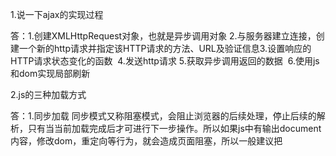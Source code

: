 1.说一下ajax的实现过程

答：1.创建XMLHttpRequest对象，也就是异步调用对象
​    2.与服务器建立连接，创建一个新的http请求并指定该HTTP请求的方法、URL及验证信息
​    3.设置响应的HTTP请求状态变化的函数
​    4.发送http请求
​    5.获取异步调用返回的数据
​    6.使用js和dom实现局部刷新

2.js的三种加载方式

答：1.同步加载
​      同步模式又称阻塞模式，会阻止浏览器的后续处理，停止后续的解析，只有当当前加载完成后才可进行下一步操作。所以如果js中有输出document内容，修改dom，重定向等行为，就会造成页面阻塞，所以一般建议把<script>标签放在<body>结尾处
​    

```
2.异步加载
  异步加载又叫非阻塞加载，浏览器在下载执行js的同时还会继续进行后续页面的处理
方法一：Script DOM Element
        创建一个自调函数，使用dom操作创建一个script标签，设置它的属性值(type,async,src)，获取head标签，插入script元素，其中async属性新增的异步支持属性。这种方式在执行完之前会阻止onload事件的触发，而现在很多页面的代码都在onload时还执行额外的渲染工作，所以还是会阻塞部分页面的初始化处理
方法二：onload时的异步加载
        把插入的script的方法放在一个函数里面，然后放在window的onload方法里执行，这样就解决了阻塞onload事件触发的问题
方法三：XHR注入，通过XMLRequest来获取javascript，然后创建一个script元素插入到DOM结构中。ajax请求成功后设置script.text为请求成功后返回的responseText
```

   总结： 对于支持HTML5的浏览器，实现JS的异步加载只需要在script元素中加上async属性，为了兼容老版本的IE还需加上defer属性；对于不支持HTML5的浏览器(IE可以用defer实现)，可以采用以上几种方法实现。原理基本上都是向DOM中写入script或者通过eval函数执行JS代码，你可以把它放在匿名函数中执行，也可以在onload中执行，也可以通过XHR注入实现，也可以创建一个iframe元素，然后在iframe中执行插入JS代码。
​    

```
3.延迟加载
  js的加载分为两个部分，加载和执行，可以利用异步加载缓存起来，需要的时候在执行，将js内容作为Imge或Object对象加载缓存起来，通过定时器来实现
```

3.GET和POST的区别，何时使用POST？

答：GET：一般用于信息获取，使用URL传递参数，对所发送的信息的数量也有限制
​    POST：一般用于修改服务器上的资源，对所发送的信息没有限制
​    get方法需要使用Request.QueryString来获取变量的值，而POST方式通过Request.Form来获取变量的值，也就是说get通过地址栏来传值，而post通过提交表单传值

在以下情况中请使用post请求：
​    无法使用缓存文件
​    向服务器发送大量数据
​    发送包含未知字符的用户输入

4.eval是做什么的？

答：它的功能是把对应的字符串解析成js代码并运行
​    应该避免使用eval，不安全，耗性能

5.ajax是什么，以及优缺点？

答：ajax是异步的js和xml，通过与后台进行数据交换，使网页实现异步的更新，这意味着不重新加载整个页面的情况下实现网页某部分的更新
​    优点：动态不刷新
​    缺点：ajax不支持浏览器的back按钮
​          ajax暴露了与服务器交互的细节会造成安全问题
​          对搜索引擎的支持较弱
​          破坏了程序的异常机制
​          不容易调试

6.说一下HTTP状态码

答：100 - 继续
​    200 - ok
​    201 - 请求成功并且服务器创建了新的资源
​    202 - 服务器已接受请求但尚未处理
​    301 - 请求的网页已永久移动到新位置
​    302 - 临时性重定向
​    303 - 临时性重定向，且总是使用get请求新的url
​    304 - 自从上次请求后，请求的网页未修改过
​    400 - 服务器无法理解请求的格式
​    401 - 请求未授权
​    403 - 禁止访问
​    404 - 找不到如何与url相匹配的资源
​    500 - 最常见的服务器端错误
​    503 - 服务器端暂时无法处理请求

7.一个页面从输入url到页面加载显示完成这个过程都发生了什么？

答：1.当发送一个url请求时，浏览器都会开启一个线程来处理这个请求，同时在远程dns服务器上启动一个dns查询，这能使浏览器获得请求对应的ip地址
​    2.浏览器与远程web服务器通过tcp三次握手协议来建立一个tcp/ip连接。该握手包括一个同步报文，一个同步-应答报文和一个应答报文，这三个报文在浏览器和服务器之间传递。该握手首先由客户端建立通信，而后服务器应答并接受客户端的请求，最后由客户端发出该请求已经被接受的报文
​    3.一旦建立了TCP/IP连接，浏览器会通过该连接向远程服务器发送HTTP的GET请求。远程服务器找到资源并使用HTTP响应返回资源，值为200的HTTP响应状态表示一个正确的响应
​    4.web服务器提供资源服务，客户端开始下载资源
​    请求返回后，浏览器会解析html生成dom tree，其次会根据css生成cssrule tree，而js可以根据dom api操作dom

8.什么是跨域请求，以及如何实现跨域请求？

答：由于浏览器的同源策略，凡是发送请求的url的协议，域名，端口三者之间任意一与当前页面地址不同即为跨域
​    同源策略：同源就是指域名，协议，端口相同，当一个浏览器的两个tab页打开两个不同源的页面，执行一个页面的脚本时就会检查这个脚本是属于哪个页面的，只有与脚本同源的页面才会被执行
​    限制1：不能通过ajax的方法去请求不同源中的文档
​    限制2：浏览器中不同域的框架之间不能进行js的交互操作
​    1.通过jsonp跨域
​      通过script标签引入一个js文件，这个文件载入成功后会执行我们在url参数中指定的函数，并且会把我们需要的json数据作为参数传入。所以jsonp是需要服务器端的页面进行相应的配合的
​      在jquery中使用$getJSON方法自动判断是否跨域，不跨域就调用普通的ajax方法；跨域的话使用异步加载js文件的形式来调用jsonp的回调函数
​    2.通过修改document.domain来跨子域
​      将两个页面的document.domain设置成自身或更高一级的父域，且主域必须相同，只适用于不同子域的框架间的交互，如果想通过ajax的方法去与不同子域的页面交互用一个隐藏的iframe来做一个代理，让这个iframe去发送ajax请求，这样就可以获得数据
​    3.使用window.name来进行跨域
​      比如有a,b两个页面，a想要获取b页面的数据，把b页面的window.name设置一个a想要获取的数据，然后在a页面中使用一个隐藏的iframe来充当一个中间人角色，将iframe的src修改为b页面的url，由iframe去获取data.html的数据，然后a再去得到b里面的数据
​    4.使用h5新增的postMessage来传递信息

9.两个页面如何进行交互？

答：1.如果a和b是同域的情况下，通过web存储技术来交换数据，如果a，b是嵌套的话可以直接使用脚本读取对方的数据
​    2.如果a，b不同域使用跨域请求
​      
10.setTimeout和setTimeinterval有什么区别？

答：1.setTimeout(code,millisec)
​      用于在指定的毫秒数后调用函数或计算表达式
​      使用clearTimenout()终止
​    2.setTimeinterval(code,millisec[,"lang"])
​      可按照指定的周期来调用函数或计算表达式

   